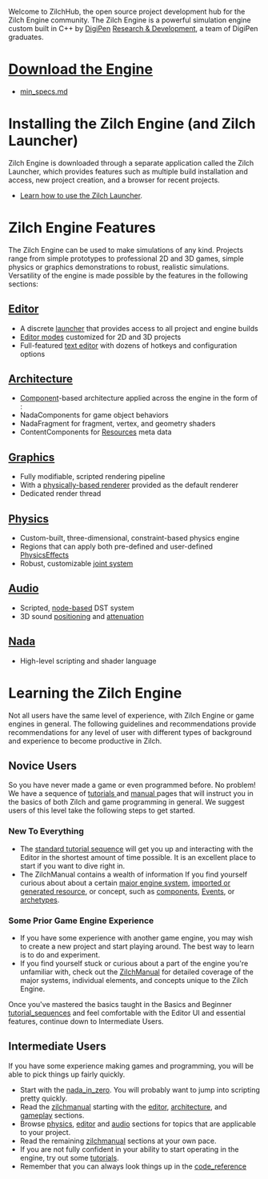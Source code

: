   Welcome to ZilchHub, the open source project development hub for the Zilch Engine community. The Zilch Engine is a powerful simulation engine custom built in C++ by [DigiPen](https://www.digipen.edu/) [Research & Development](http://www.digipenresearch.com/), a team of DigiPen graduates.

 #  [Download the Engine](https://downloadlauncher.zeroengine.io )
 - [min_specs.md](https://github.com/ZilchEngine/ZilchDocs/blob/master/getting_started/min_specs.md)

 # Installing the Zilch Engine (and Zilch Launcher)

Zilch Engine is downloaded through a separate application called the Zilch Launcher, which provides features such as multiple build installation and access, new project creation, and a browser for recent projects.

 - [Learn how to use the Zilch Launcher](https://github.com/ZilchEngine/ZilchDocs/blob/master/zilch_editor_documentation/zilchmanual/editor/launcher.md).

 # Zilch Engine Features
The Zilch Engine can be used to make simulations of any kind. Projects range from simple prototypes to professional 2D and 3D games, simple physics or graphics demonstrations to robust, realistic simulations. Versatility of the engine is made possible by the features in the following sections:

 ## [Editor](https://github.com/ZilchEngine/ZilchDocs/blob/master/zilch_editor_documentation/zilchmanual/editor.md)
 - A discrete [launcher](https://github.com/ZilchEngine/ZilchDocs/blob/master/zilch_editor_documentation/zilchmanual/editor/launcher.md) that provides access to all project and engine builds
 - [Editor modes](https://github.com/ZilchEngine/ZilchDocs/blob/master/zilch_editor_documentation/zilchmanual/editor/editmode.md) customized for 2D and 3D projects
 - Full-featured [text editor](https://github.com/ZilchEngine/ZilchDocs/blob/master/zilch_editor_documentation/zilchmanual/editor/texteditor.md) with dozens of hotkeys and configuration options 

 ## [Architecture](https://github.com/ZilchEngine/ZilchDocs/blob/master/zilch_editor_documentation/zilchmanual/architecture.md)
 - [Component](https://github.com/ZilchEngine/ZilchDocs/blob/master/zilch_editor_documentation/zilchmanual/architecture/components.md)-based architecture applied across the engine in the form of :
  - NadaComponents for game object behaviors 
  - NadaFragment for fragment, vertex, and geometry shaders
  - ContentComponents for [Resources](https://github.com/ZilchEngine/ZilchDocs/blob/master/zilch_editor_documentation/zilchmanual/architecture/resources.md) meta data 

 ## [Graphics](https://github.com/ZilchEngine/ZilchDocs/blob/master/zilch_editor_documentation/zilchmanual/graphics.md)
 - Fully modifiable, scripted rendering pipeline
  - With a [physically-based renderer](https://github.com/ZilchEngine/ZilchDocs/blob/master/zilch_editor_documentation/zilchmanual/graphics/physically_based_rendering.md) provided as the default renderer
 - Dedicated render thread

 ## [Physics](https://github.com/ZilchEngine/ZilchDocs/blob/master/zilch_editor_documentation/zilchmanual/physics.md)
 - Custom-built, three-dimensional, constraint-based physics engine
 - Regions that can apply both pre-defined and user-defined [PhysicsEffects](https://github.com/ZilchEngine/ZilchDocs/blob/master/zilch_editor_documentation/zilchmanual/physics/physicseffectsandregions.md)
 - Robust, customizable [joint system](https://github.com/ZilchEngine/ZilchDocs/blob/master/zilch_editor_documentation/zilchmanual/physics/joints.md)

 ## [Audio](https://github.com/ZilchEngine/ZilchDocs/blob/master/zilch_editor_documentation/zilchmanual/audio.md)
 - Scripted, [node-based](https://github.com/ZilchEngine/ZilchDocs/blob/master/zilch_editor_documentation/zilchmanual/audio/soundnode.md) DST system
 - 3D sound [positioning](https://github.com/ZilchEngine/ZilchDocs/blob/master/zilch_editor_documentation/zilchmanual/audio/soundemitter.md) and [attenuation](https://github.com/ZilchEngine/ZilchDocs/blob/master/zilch_editor_documentation/zilchmanual/audio/soundattenuator.md)

 ## [Nada](https://github.com/ZilchEngine/ZilchDocs/blob/master/zilch_editor_documentation/zilchmanual/nada_in_zero.md)
 - High-level scripting and shader language


 # Learning the Zilch Engine
Not all users have the same level of experience, with Zilch Engine or game engines in general. The following guidelines and recommendations provide recommendations for any level of user with different types of background and experience to become productive in Zilch.

 ## Novice Users
So you have never made a game or even programmed before. No problem! We have a sequence of [ tutorials ](https://github.com/ZilchEngine/ZilchDocs/blob/master/zilch_editor_documentation/tutorials.md) and [ manual ](https://github.com/ZilchEngine/ZilchDocs/blob/master/zilch_editor_documentation/zilchmanual.md) pages that will instruct you in the basics of both Zilch and game programming in general. We suggest users of this level take the following steps to get started.

 ### New To Everything
 - The [standard tutorial sequence](https://github.com/ZilchEngine/ZilchDocs/blob/master/zilch_editor_documentation/tutorials/tutorial_sequences.md) will get you up and interacting with the Editor in the shortest amount of time possible. It is an excellent place to start if you want to dive right in.
 - The ZilchManual contains a wealth of information If you find yourself curious about about a certain [major engine system](https://github.com/ZilchEngine/ZilchDocs/blob/master/zilch_editor_documentation/zilchmanual.md), [imported or generated resource](https://github.com/ZilchEngine/ZilchDocs/blob/master/zilch_editor_documentation/zilchmanual/architecture/resources.md), or concept, such as  [components](https://github.com/ZilchEngine/ZilchDocs/blob/master/zilch_editor_documentation/zilchmanual/architecture/components.md), [Events](https://github.com/ZilchEngine/ZilchDocs/blob/master/zilch_editor_documentation/zilchmanual/scripting/eventsandconnections.md), or [archetypes](https://github.com/ZilchEngine/ZilchDocs/blob/master/zilch_editor_documentation/zilchmanual/architecture/archetypes.md).

 ### Some Prior Game Engine Experience
 - If you have some experience with another game engine, you may wish to create a new project and start playing around. The best way to learn is to do and experiment.
 - If you find yourself stuck or curious about a part of the engine you're unfamiliar with, check out the [ZilchManual](https://github.com/ZilchEngine/ZilchDocs/blob/master/zilch_editor_documentation/zilchmanual.md) for detailed coverage of the major systems,  individual elements, and concepts unique to the Zilch Engine. 

Once you've mastered the basics taught in the Basics and Beginner  [tutorial_sequences](https://github.com/ZilchEngine/ZilchDocs/blob/master/zilch_editor_documentation/tutorials/tutorial_sequences.md) and feel comfortable with the Editor UI and essential features, continue down to Intermediate Users.

 ## Intermediate Users
If you have some experience making games and programming, you will be able to pick things up fairly quickly.

 - Start with the [nada_in_zero](https://github.com/ZilchEngine/ZilchDocs/blob/master/zilch_editor_documentation/zilchmanual/nada_in_zero.md). You will probably want to jump into scripting pretty quickly.
 - Read the [zilchmanual](https://github.com/ZilchEngine/ZilchDocs/blob/master/zilch_editor_documentation/zilchmanual.md) starting with the [editor](https://github.com/ZilchEngine/ZilchDocs/blob/master/zilch_editor_documentation/zilchmanual/editor.md), [architecture](https://github.com/ZilchEngine/ZilchDocs/blob/master/zilch_editor_documentation/zilchmanual/architecture.md), and [gameplay](https://github.com/ZilchEngine/ZilchDocs/blob/master/zilch_editor_documentation/zilchmanual/gameplay.md) sections.
 - Browse [physics](https://github.com/ZilchEngine/ZilchDocs/blob/master/zilch_editor_documentation/zilchmanual/physics.md), [editor](https://github.com/ZilchEngine/ZilchDocs/blob/master/zilch_editor_documentation/zilchmanual/editor.md) and [audio](https://github.com/ZilchEngine/ZilchDocs/blob/master/zilch_editor_documentation/zilchmanual/audio.md) sections for topics that are applicable to your project.
 - Read the remaining [zilchmanual](https://github.com/ZilchEngine/ZilchDocs/blob/master/zilch_editor_documentation/zilchmanual.md) sections at your own pace.
 - If you are not fully confident in your ability to start operating in the engine, try out some [tutorials](https://github.com/ZilchEngine/ZilchDocs/blob/master/zilch_editor_documentation/tutorials.md).
 - Remember that you can always look things up in the [code_reference](https://github.com/ZilchEngine/ZilchDocs/blob/master/code_reference.md)
 
